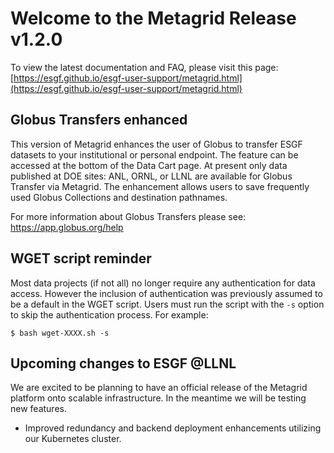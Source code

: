 # Welcome to the Metagrid Release v1.2.0

To view the latest documentation and FAQ, please visit this page:
[https://esgf.github.io/esgf-user-support/metagrid.html](https://esgf.github.io/esgf-user-support/metagrid.html)

## Globus Transfers enhanced

This version of Metagrid enhances the user of Globus to transfer ESGF datasets to your institutional or personal endpoint. The feature can be accessed at the bottom of the Data Cart page. At present only data published at DOE sites: ANL, ORNL, or LLNL are available for Globus Transfer via Metagrid. The enhancement allows users to save frequently used Globus Collections and destination pathnames.

For more information about Globus Transfers please see: https://app.globus.org/help

## WGET script reminder

Most data projects (if not all) no longer require any authentication for data access. However the inclusion of authentication was previously assumed to be a default in the WGET script. Users must run the script with the `-s` option to skip the authentication process. For example:

```
$ bash wget-XXXX.sh -s
```

## Upcoming changes to ESGF @LLNL

We are excited to be planning to have an official release of the Metagrid platform onto scalable infrastructure. In the meantime we will be testing new features.

- Improved redundancy and backend deployment enhancements utilizing our Kubernetes cluster.
